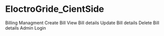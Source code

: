 # EloctroGride_CientSide
Billing Managment
Create Bill
View Bill details
Update Bill details
Delete Bill details
Admin Login
